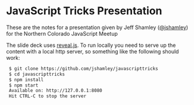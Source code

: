 # JavaScript Tricks Presentation

These are the notes for a presentation given by Jeff Shamley ([@jshamley](https://github.com/jshamley)) for the Northern Colorado JavaScript Meetup

The slide deck uses [reveal.js](http://lab.hakim.se/reveal-js/#/). To run
locally you need to serve up the content with a local http server, so
something like the following should work:

```sh
 $ git clone https://github.com/jshamley/javascripttricks
 $ cd javascripttricks
 $ npm install
 $ npm start
 Available on: http://127.0.0.1:8080
 Hit CTRL-C to stop the server
```
